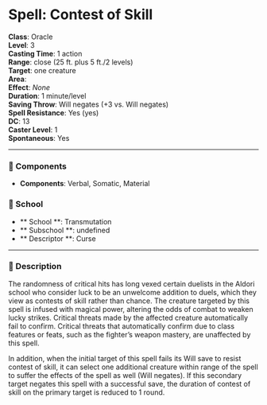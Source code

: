 
# Spell: Contest of Skill
**Class**: Oracle  
**Level**: 3  
**Casting Time**: 1 action  
**Range**: close (25 ft. plus 5 ft./2 levels)  
**Target**: one creature  
**Area**:   
**Effect**: _None_  
**Duration**: 1 minute/level  
**Saving Throw**: Will negates (+3 vs. Will negates)  
**Spell Resistance**: Yes (yes)  
**DC**: 13  
**Caster Level**: 1  
**Spontaneous**: Yes

---

### 🔮 Components
- **Components**: Verbal, Somatic, Material

### 🏫 School
- ** School **: Transmutation
- ** Subschool **: undefined
- ** Descriptor **: Curse
---

### 📜 Description
The randomness of critical hits has long vexed certain duelists in the Aldori school who consider luck to be an unwelcome addition to duels, which they view as contests of skill rather than chance. The creature targeted by this spell is infused with magical power, altering the odds of combat to weaken lucky strikes. Critical threats made by the affected creature automatically fail to confirm. Critical threats that automatically confirm due to class features or feats, such as the fighter’s weapon mastery, are unaffected by this spell.

In addition, when the initial target of this spell fails its Will save to resist contest of skill, it can select one additional creature within range of the spell to suffer the effects of the spell as well (Will negates). If this secondary target negates this spell with a successful save, the duration of contest of skill on the primary target is reduced to 1 round.
